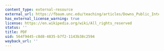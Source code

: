 ```yaml
---
content_type: external-resource
external_url: https://fbaum.unc.edu/teaching/articles/Downs_Public_Interest_1972.pdf
has_external_license_warning: true
license: https://en.wikipedia.org/wiki/All_rights_reserved
status: ''
title: PDF
uid: 564f9445-c8d8-4835-b7f2-1143b38c2594
wayback_url: ''
---
```

